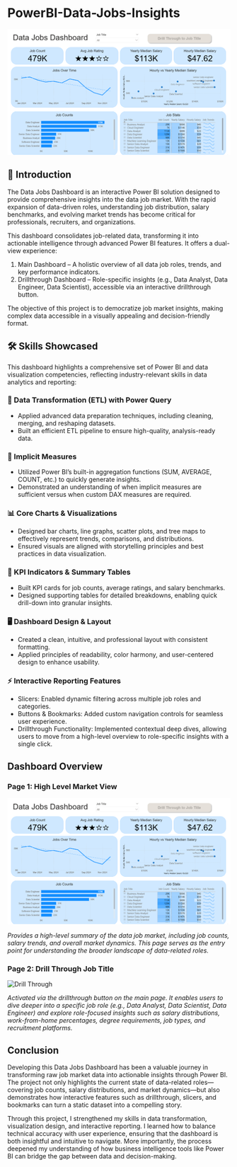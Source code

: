# PowerBI-Data-Jobs-Insights
![Data Jobs Dashboard](Assets/Data_Jobs_Dashboard.png)
## 📖 Introduction
The Data Jobs Dashboard is an interactive Power BI solution designed to provide comprehensive insights into the data job market. With the rapid expansion of data-driven roles, understanding job distribution, salary benchmarks, and evolving market trends has become critical for professionals, recruiters, and organizations.

This dashboard consolidates job-related data, transforming it into actionable intelligence through advanced Power BI features. It offers a dual-view experience:
1. Main Dashboard – A holistic overview of all data job roles, trends, and key performance indicators.
2. Drillthrough Dashboard – Role-specific insights (e.g., Data Analyst, Data Engineer, Data Scientist), accessible via an interactive drillthrough button.

The objective of this project is to democratize job market insights, making complex data accessible in a visually appealing and decision-friendly format.
## 🛠️ Skills Showcased
This dashboard highlights a comprehensive set of Power BI and data visualization competencies, reflecting industry-relevant skills in data analytics and reporting:
### 🔄 Data Transformation (ETL) with Power Query
- Applied advanced data preparation techniques, including cleaning, merging, and reshaping datasets.
- Built an efficient ETL pipeline to ensure high-quality, analysis-ready data.
### 📏 Implicit Measures
- Utilized Power BI’s built-in aggregation functions (SUM, AVERAGE, COUNT, etc.) to quickly generate insights.
- Demonstrated an understanding of when implicit measures are sufficient versus when custom DAX measures are required.
### 📊 Core Charts & Visualizations
- Designed bar charts, line graphs, scatter plots, and tree maps to effectively represent trends, comparisons, and distributions.
- Ensured visuals are aligned with storytelling principles and best practices in data visualization.
### 🎯 KPI Indicators & Summary Tables
- Built KPI cards for job counts, average ratings, and salary benchmarks.
- Designed supporting tables for detailed breakdowns, enabling quick drill-down into granular insights.
### 🖥️ Dashboard Design & Layout
- Created a clean, intuitive, and professional layout with consistent formatting.
- Applied principles of readability, color harmony, and user-centered design to enhance usability.
### ⚡ Interactive Reporting Features
- Slicers: Enabled dynamic filtering across multiple job roles and categories.
- Buttons & Bookmarks: Added custom navigation controls for seamless user experience.
- Drillthrough Functionality: Implemented contextual deep dives, allowing users to move from a high-level overview to role-specific insights with a single click.
## Dashboard Overview
### Page 1: High Level Market View

![Data Jobs Dashboard](Assets/Data_Jobs_Dashboard.png)

*Provides a high-level summary of the data job market, including job counts, salary trends, and overall market dynamics. This page serves as the entry point for understanding the broader landscape of data-related roles.*

### Page 2: Drill Through Job Title

![Drill Through](Assets/Drill_Through_Job_Title)

*Activated via the drillthrough button on the main page. It enables users to dive deeper into a specific job role (e.g., Data Analyst, Data Scientist, Data Engineer) and explore role-focused insights such as salary distributions, work-from-home percentages, degree requirements, job types, and recruitment platforms.*
## Conclusion
Developing this Data Jobs Dashboard has been a valuable journey in transforming raw job market data into actionable insights through Power BI. The project not only highlights the current state of data-related roles—covering job counts, salary distributions, and market dynamics—but also demonstrates how interactive features such as drillthrough, slicers, and bookmarks can turn a static dataset into a compelling story.

Through this project, I strengthened my skills in data transformation, visualization design, and interactive reporting. I learned how to balance technical accuracy with user experience, ensuring that the dashboard is both insightful and intuitive to navigate. More importantly, the process deepened my understanding of how business intelligence tools like Power BI can bridge the gap between data and decision-making.

